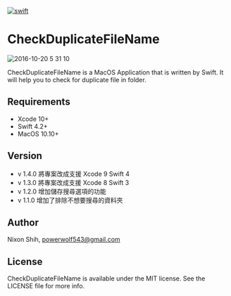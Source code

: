 [![swift](https://img.shields.io/badge/language-swift-red.svg)](https://developer.apple.com/swift/)

# CheckDuplicateFileName

![2016-10-20 5 31 10](https://cloud.githubusercontent.com/assets/16394562/19554488/6ca84680-96eb-11e6-899b-1bd5dd29f39a.png)

CheckDuplicateFileName is a MacOS Application that is written by Swift.
It will help you to check for duplicate file in folder.

## Requirements

- Xcode 10+
- Swift 4.2+
- MacOS 10.10+

## Version

- v 1.4.0 將專案改成支援 Xcode 9 Swift 4
- v 1.3.0 將專案改成支援 Xcode 8 Swift 3
- v 1.2.0 增加儲存搜尋選項的功能
- v 1.1.0 增加了排除不想要搜尋的資料夾

## Author

Nixon Shih, powerwolf543@gmail.com

## License

CheckDuplicateFileName is available under the MIT license. See the LICENSE file for more info.
